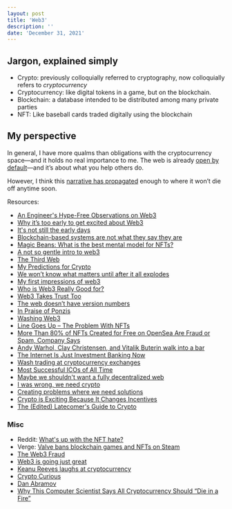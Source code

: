 ```yaml
---
layout: post
title: 'Web3'
description: ''
date: 'December 31, 2021'
---
```


## Jargon, explained simply
- Crypto: previously colloquially referred to cryptography, now colloquially refers to _cryptocurrency_
- Cryptocurrency: like digital tokens in a game, but on the blockchain.
- Blockchain: a database intended to be distributed among many private parties
- NFT: Like baseball cards traded digitally using the blockchain

## My perspective
In general, I have more qualms than obligations with the cryptocurrency space—and it holds no real importance to me. The web is already [open by default](https://youtu.be/7rW9vTrN6OU)—and it’s about what you help others do.

However, I think this [narrative has propagated](https://lukasmurdock.com/idea-virus/) enough to where it won’t die off anytime soon.

Resources:
- [An Engineer's Hype-Free Observations on Web3](https://www.psl.com/feed-posts/web3-engineer-take)
- [Why it’s too early to get excited about Web3](https://www.oreilly.com/radar/why-its-too-early-to-get-excited-about-web3/)
- [It's not still the early days](https://blog.mollywhite.net/its-not-still-the-early-days/)
- [Blockchain-based systems are not what they say they are](https://blog.mollywhite.net/blockchains-are-not-what-they-say/)
- [Magic Beans: What is the best mental model for NFTs?](https://studio.ribbonfarm.com/p/magic-beans)
- [A not so gentle intro to web3](https://www.kooslooijesteijn.net/blog/web3)
- [The Third Web](https://tante.cc/2021/12/17/the-third-web/)
- [My Predictions for Crypto](https://danielmiessler.com/blog/my-predictions-for-crypto/)
- [We won’t know what matters until after it all explodes](https://www.invencion.com/campaigns/view-email/bWAmSWg_AlY7lhEyg92OWqGVPnYmGeP_F2Pm0cqFFJBWMwS1EII2EPOFstP0lXc4rJLze3wv1toQY3KmbY1bvGma7ME1YqZC-REr7WuGa4NiltcoApRe6nfcUyhavEsf7w==)
- [My first impressions of web3](https://moxie.org/2022/01/07/web3-first-impressions.html)
- [Who is Web3 Really Good for?](https://www.readmargins.com/p/is-web3-faking-it)
- [Web3 Takes Trust Too](https://www.bloomberg.com/opinion/articles/2022-01-10/web3-takes-trust-too)
- [The web doesn’t have version numbers](https://hiddedevries.nl/en/blog/2022-01-03-the-web-doesnt-have-version-numbers)
- [In Praise of Ponzis](https://www.drorpoleg.com/in-praise-of-ponzis/)
- [Washing Web3](https://www.bloomberg.com/opinion/articles/2022-01-19/washing-web3)
- [Line Goes Up – The Problem With NFTs](https://www.youtube.com/watch?v=YQ_xWvX1n9g&feature=youtu.be)
- [More Than 80% of NFTs Created for Free on OpenSea Are Fraud or Spam, Company Says](https://www.vice.com/en/article/wxdzb5/more-than-80-of-nfts-created-for-free-on-opensea-are-fraud-or-spam-company-says)
- [Andy Warhol, Clay Christensen, and Vitalik Buterin walk into a bar](https://www.oreilly.com/radar/andy-warhol-clay-christensen-and-vitalik-buterin-walk-into-a-bar/)
- [The Internet Is Just Investment Banking Now](https://www.theatlantic.com/technology/archive/2022/02/future-internet-blockchain-investment-banking/621480/)
- [Wash trading at cryptocurrency exchanges](https://www.sciencedirect.com/science/article/abs/pii/S1544612321000635)
- [Most Successful ICOs of All Time](https://www.investopedia.com/tech/most-successful-icos-all-time/)
- [Maybe we shouldn't want a fully decentralized web](https://withblue.ink/2020/11/12/maybe-we-shouldnt-want-a-fully-decentralized-web.html)
- [I was wrong, we need crypto](https://world.hey.com/dhh/i-was-wrong-we-need-crypto-587ccb03)
- [Creating problems where we need solutions](https://vimeo.com/showcase/9277638/video/677162808)
- [Crypto is Exciting Because It Changes Incentives](https://danielmiessler.com/blog/crypto-exciting-changes-incentives/)
- [The (Edited) Latecomer's Guide to Crypto](https://www.mollywhite.net/annotations/latecomers-guide-to-crypto#)


### Misc
- Reddit: [What's up with the NFT hate?](https://www.reddit.com/r/OutOfTheLoop/comments/rho91b/whats_up_with_the_nft_hate/)
- Verge: [Valve bans blockchain games and NFTs on Steam](https://www.theverge.com/2021/10/15/22728425/valve-steam-blockchain-nft-crypto-ban-games-age-of-rust)
- [The Web3 Fraud](https://www.jwz.org/blog/2022/01/the-web3-fraud/)
- [Web3 is going just great](https://web3isgoinggreat.com/)
- [Keanu Reeves laughs at cryptocurrency](https://youtu.be/0OK80eljWrs?t=623)
- [Crypto Curious](https://youtu.be/N8f-BQFo7lw)
- [Dan Abramov](https://twitter.com/dan_abramov/status/1488328304289591300?s=20&t=-9RJK24yOlXgb5rIs2lnhA)
- [Why This Computer Scientist Says All Cryptocurrency Should “Die in a Fire”](https://www.currentaffairs.org/2022/05/why-this-computer-scientist-says-all-cryptocurrency-should-die-in-a-fire/)
